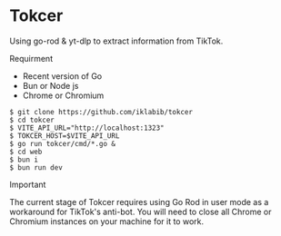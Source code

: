 # Tokcer
Using go-rod & yt-dlp to extract information from TikTok.

Requirment
- Recent version of Go
- Bun or Node js
- Chrome or Chromium

```shell
$ git clone https://github.com/iklabib/tokcer
$ cd tokcer
$ VITE_API_URL="http://localhost:1323"
$ TOKCER_HOST=$VITE_API_URL
$ go run tokcer/cmd/*.go &
$ cd web
$ bun i
$ bun run dev
```

> [!IMPORTANT]  
> The current stage of Tokcer requires using Go Rod in user mode as a workaround for TikTok's anti-bot. You will need to close all Chrome or Chromium instances on your machine for it to work.
